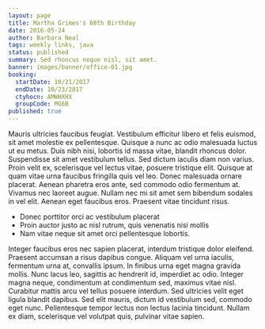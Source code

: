 ```yaml
---
layout: page
title: Martha Grimes's 68th Birthday
date: 2016-05-24
author: Barbara Neal
tags: weekly links, java
status: published
summary: Sed rhoncus neque nisl, sit amet.
banner: images/banner/office-01.jpg
booking:
  startDate: 10/21/2017
  endDate: 10/23/2017
  ctyhocn: AMWHXHX
  groupCode: MG6B
published: true
---
```

Mauris ultricies faucibus feugiat. Vestibulum efficitur libero et felis euismod, sit amet molestie ex pellentesque. Quisque a nunc ac odio malesuada luctus ut eu metus. Duis nibh nisi, lobortis id massa vitae, blandit rhoncus dolor. Suspendisse sit amet vestibulum tellus. Sed dictum iaculis diam non varius. Proin velit ex, scelerisque vel lectus vitae, posuere tristique elit. Quisque at quam vitae urna faucibus fringilla quis vel leo. Donec malesuada ornare placerat. Aenean pharetra eros ante, sed commodo odio fermentum at. Vivamus nec laoreet augue. Nullam nec mi sit amet sem bibendum sodales in vel elit. Aenean eget faucibus eros. Praesent vitae tincidunt risus.

* Donec porttitor orci ac vestibulum placerat
* Proin auctor justo ac nisl rutrum, quis venenatis nisi mollis
* Nam vitae neque sit amet orci pellentesque lobortis.

Integer faucibus eros nec sapien placerat, interdum tristique dolor eleifend. Praesent accumsan a risus dapibus congue. Aliquam vel urna iaculis, fermentum urna at, convallis ipsum. In finibus urna eget magna gravida mollis. Nunc lacus leo, sagittis ac hendrerit id, imperdiet ac odio. Integer magna neque, condimentum at condimentum sed, maximus vitae nisl. Curabitur mattis arcu vel tellus posuere interdum. Sed ultricies velit eget ligula blandit dapibus. Sed elit mauris, dictum id vestibulum sed, commodo eget nunc. Pellentesque tempor lectus non lectus lacinia tincidunt. Nullam ex diam, scelerisque vel volutpat quis, pulvinar vitae sapien.
